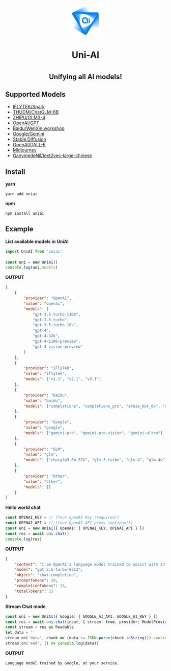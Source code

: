 <!-- @format -->

<p align="center">
  <img src="./logo.png" alt="图片描述" width="图片宽度" height="图片高度">
</p>

<h1 align="center">Uni-AI<h1>

<h2 align="center" >
Unifying all AI models!
</h2>

## Supported Models

-   [IFLYTEK/Spark](https://xinghuo.xfyun.cn)
-   [THUDM/ChatGLM-6B](https://github.com/THUDM/ChatGLM3)
-   [ZHIPU/GLM3-4](https://github.com/THUDM/ChatGLM3)
-   [OpenAI/GPT](https://platform.openai.com)
-   [Baidu/WenXin workshop](https://cloud.baidu.com/product/wenxinworkshop)
-   [Google/Gemini](https://makersuite.google.com/app/)
-   [Stable Diffusion](https://github.com/AUTOMATIC1111/stable-diffusion-webui)
-   [OpenAI/DALL-E](https://platform.openai.com)
-   [Midjourney](https://github.com/novicezk/midjourney-proxy)
-   [GanymedeNil/text2vec-large-chinese](https://huggingface.co/GanymedeNil/text2vec-large-chinese)

## Install

**yarn**

```
yarn add uniai
```

**npm**

```
npm install uniai
```

## Example

**List available models in UniAI**

```typescript
import UniAI from 'uniai'

const uni = new UniAI()
console.log(uni.models)
```

**OUTPUT**

```json
[
    {
        "provider": "OpenAI",
        "value": "openai",
        "models": [
            "gpt-3.5-turbo-1106",
            "gpt-3.5-turbo",
            "gpt-3.5-turbo-16k",
            "gpt-4",
            "gpt-4-32k",
            "gpt-4-1106-preview",
            "gpt-4-vision-preview"
        ]
    },
    {
        "provider": "IFlyTek",
        "value": "iflytek",
        "models": ["v1.1", "v2.1", "v3.1"]
    },
    {
        "provider": "Baidu",
        "value": "baidu",
        "models": ["completions", "completions_pro", "ernie_bot_8k", "eb-instant"]
    },
    {
        "provider": "Google",
        "value": "google",
        "models": ["gemini-pro", "gemini-pro-vision", "gemini-ultra"]
    },
    {
        "provider": "GLM",
        "value": "glm",
        "models": ["chatglm3-6b-32k", "glm-3-turbo", "glm-4", "glm-4v"]
    },
    {
        "provider": "Other",
        "value": "other",
        "models": []
    }
]
```

**Hello world chat**

```typescript
const OPENAI_KEY = // [Your OpenAI Key (required)]
const OPENAI_API = // [Your OpenAI API proxy (optional)]
const uni = new UniAI({ OpenAI: { OPENAI_KEY, OPENAI_API } })
const res = await uni.chat()
console.log(res)
```

**OUTPUT**

```json
{
    "content": "I am OpenAI's language model trained to assist with information.",
    "model": "gpt-3.5-turbo-0613",
    "object": "chat.completion",
    "promptTokens": 20,
    "completionTokens": 13,
    "totalTokens": 33
}
```

**Stream Chat mode**

```typescript
const uni = new UniAI({ Google: { GOOGLE_AI_API, GOOGLE_AI_KEY } })
const res = await uni.chat(input, { stream: true, provider: ModelProvider.Google, model: GoogleChatModel.GEM_PRO })
const stream = res as Readable
let data = ''
stream.on('data', chunk => (data += JSON.parse(chunk.toString()).content))
stream.on('end', () => console.log(data))
```

**OUTPUT**

```
Language model trained by Google, at your service.
```
